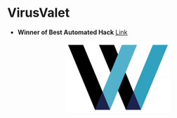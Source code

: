 # VirusValet
- **Winner of Best Automated Hack** [Link](https://devpost.com/software/virusvalet-192crh)  
<div style="text-align:center"><img src="https://raw.githubusercontent.com/Joe-Joe-Joe-Joe/virus-valet/main/logo.png" /></div>
